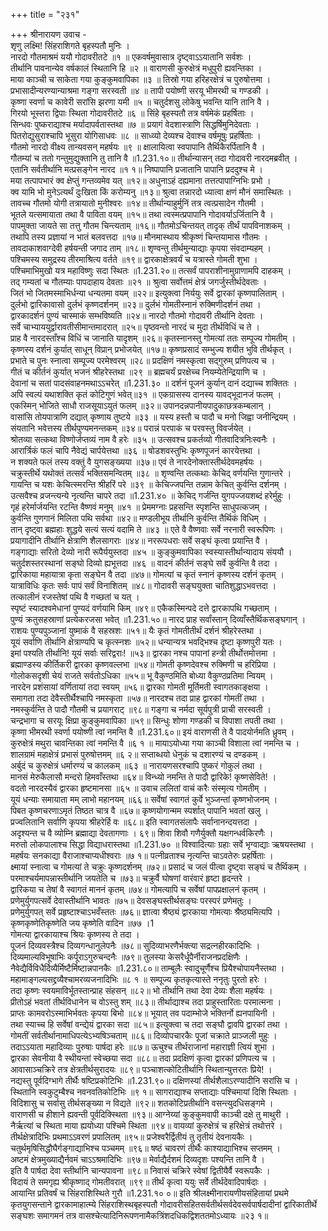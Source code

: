 +++
title = "२३१"

+++
श्रीनारायण उवाच -  
शृणु लक्ष्मि! सिंहराशिगते बृहस्पतौ मुनिः ।  
नारदो गौतमाश्रमं ययौ गोदावरीतटे ॥१ ॥
एकवर्षमुवासात्र दृष्ट्वाऽऽयातानि सर्वशः ।  
तीर्थानि पावनान्येव वर्षकालं स्थितानि हि ॥२ ॥
वाराणसी कुरुक्षेत्रं मधुपुरी ह्यवन्तिका ।  
माया काञ्ची च साकेता गया कुङ्कुमवापिका ॥३ ॥
तिस्रो गया हरिहरक्षेत्रं च पुरुषोत्तमा ।  
प्रभासादीन्यरण्यान्याश्रमा गङ्गा सरस्वती ॥४ ॥
तापी पयोष्णी सरयू भीमरथी च गण्डकी ।  
कृष्णा स्वर्णा च कावेरी सरांसि झरणा यमी ॥५ ॥
चतुर्दशसु लोकेषु भवन्ति यानि तानि वै ।  
गिरयो भूस्तरा द्विपाः स्थिता गोदावरीतटे ॥६ ॥
सिंहे बृहस्पतौ तत्र वर्षमेकं प्रहर्षिताः ।  
सिन्धवः पुष्कराद्याश्च मर्यादापर्वतास्तथा ॥७ ॥
प्रयागं वेदशास्त्राणि सिद्धर्षिमुनिदेवताः ।  
पितरोद्युसुराश्चापि भूसुरा योगिसाधवः ॥८ ॥
साध्व्यो देव्यश्च देवाश्च वर्षमूषुः प्रहर्षिताः ।  
गौतमो नारदो वीक्ष्य तान्यवसन् महर्षयः ॥९ ॥
क्षालायित्वा स्वपापानि तैर्थिकैरर्पितानि वै ।  
गौतम्यां च ततो गन्तुमुद्युक्तानि तु तानि वै ॥1.231.१०॥
तीर्थान्यासन् तदा गोदावरी नारदमब्रवीत् ।  
एतानि सर्वतीर्थानि मत्प्रसङ्गेन नारद ॥१ १॥
निष्पापानि प्रजातानि पापानि प्रददुश्च मे ।  
मया तत्पापभारं क्व क्षेप्तुं गन्तव्यमेव यत् ॥१२॥
अधुनाऽहं दह्यमाना तत्तत्पापाग्निभिः प्रभो ।  
क्व यामि भो मुनेऽत्यर्थं दुःखिता किं करोम्यनु ॥१३॥
श्रुत्वा तन्नारदो ध्यात्वा क्षणं मौनं समास्थितः ।  
तावच्च गौतमो योगी तत्रायातो मुनीश्वरः ॥१४॥
तीर्थान्याहुर्मुनिं तत्र त्वत्प्रसादेन गौतमी ।  
भूतले यत्समायाता तथा वै पाविता वयम् ॥१५॥
तथा त्वस्मत्प्रपापानि गोदावर्याऽर्जितानि वै ।  
पापमुक्ता जायते सा तत्तु गौतम चिन्त्यताम् ॥१६॥
गौतमोऽचिन्तयत् तादृक् तीर्थं पापविनाशकम् ।  
तथापि तस्य प्रज्ञायां न भातं बलवत्तदा ॥१७॥
मौनमास्थाय श्रीकृष्णं चिन्तयामास गौतमः ।  
तावदाकाशवाग्देवी हर्षयन्ती जगाद ताम् ॥१८॥
शृण्वन्तु तीर्थमुन्याद्याः कृपया संवदाम्यहम् ।  
पश्चिमस्य समुद्रस्य तीरमाश्रित्य वर्तते ॥१९॥
द्वारकाक्षेत्रवर्यं च यत्रास्ते गोमती शुभा ।  
पश्चिमाभिमुखो यत्र महाविष्णुः सदा स्थितः ॥1.231.२०॥
तत्सर्वं पापराशीनामुग्राणामपि दाहकम् ।  
तद् गम्यतां च गौतम्याः पापदाहाय देवताः ॥२१ ॥
श्रुत्वा सर्वोत्तमं क्षेत्रं जगर्जुस्तीर्थदेवताः ।  
जितं भो जितमस्माभिर्धन्या धन्यतमा वयम् ॥२२॥
इत्युक्त्वा निर्ययुः सर्वे द्वारकां कृष्णपालिताम् ।  
दुर्लभो द्वारिकावासो दुर्लभं कृष्णदर्शनम् ॥२३॥
दुर्लभं गोमतीस्नानं रुक्मिणीदर्शनं तथा ।  
द्वारकादर्शनं पुण्यं चास्माकं सम्भविष्यति ॥२४॥
नारदो गौतमो गोदावरी तीर्थानि देवताः ।  
सर्वे चाभ्याययुर्द्वारावतीसीमान्तमादरात् ॥२५॥
पृष्ठवन्तो नारदं च मुदा तीर्थविधिं च ते ।  
प्राह वै नारदस्ताँश्च विधिं च जानाति यादृशम् ॥२६॥
कृतस्नानस्तु गोमत्यां ततः सम्पूज्य गोमतीम् ।  
कृष्णस्य दर्शनं कुर्यात् साधून् विप्रान् प्रभोजयेत् ॥१७॥
कृष्णप्रसादं सम्भुज्य शयीत भुवि तीर्थकृत् ।  
प्रभाते च पुनः स्नात्वा सम्पूज्य परमेश्वरम् ॥२८॥
प्रदक्षिणं नमस्कृत्वा सद्गुरुम् प्रणिपत्य च ।  
गीतं च कीर्तनं कुर्यात् भजनं श्रीहरेस्तथा ॥२९ ॥
ब्रह्मचर्यं प्ररक्षेच्च नियम्येतेन्द्रियाणि च ।  
देवानां च सतां पादसंवाहनमथाऽऽचरेत् ॥1.231.३० ॥
दर्शनं पूजनं कुर्यान् दानं दद्याच्च शक्तितः ।  
अपि स्वल्पं यथाशक्ति कृतं कोटिगुणं भवेत्॥३१ ॥
एकग्रासस्य दानस्य यावद्भूदानजं फलम् ।  
एकस्मिन् भोजिते साधौ राजसूयाऽयुतं फलम् ॥३२॥
उपानदन्नपानीयपादुकाछत्रकम्बलान् ।  
वासांसि तोयपात्राणि दद्यात् कृष्णाय तुष्टये ॥३३ ॥
यस्य हस्तौ च पादौ च मनो जिह्वा जनीन्द्रियम् ।  
संयतानि भवेत्तस्य तीर्थपुण्यमनन्तकम् ॥३४॥
परान्नं परपाकं च परवस्तु विवर्जयेत् ।  
श्रोतव्या सत्कथा विष्णोर्जप्तव्यं नाम वै हरेः ॥३५ ॥
उत्सवश्च प्रकर्तव्यो गीतवादित्रनिःस्वनैः ।  
आरार्त्रिकं फलं चापि नैवेद्यं चार्पयेत्तथा ॥३६ ॥
षोडशवस्तुभिः कृष्णपूजनं कारयेत्तथा ।  
न शक्यते फलं तस्य वक्तुं वै युगसङ्ख्यया ॥३७॥
एवं ते नारदेनोक्तास्तीर्थदेवमहर्षयः ।  
चक्रुस्तीर्थे यथोक्तं तत्सर्वं भक्तिसमन्वितम् ॥३८ ॥
शृण्वन्ति तत्कथाः केचिद् वर्णयन्ति गुणान्तरे ।  
गायन्ति च यशः केचित्स्मरन्ति श्रीहरिं परे ॥३९ ॥
केचिज्जपन्ति तन्नाम केचित् कुर्वन्ति दर्शनम् ।  
उत्सवैश्च व्रजन्त्यन्ये नृत्यन्ति चापरे तदा ॥1.231.४० ॥
केचिद् गर्जन्ति युगपज्जयशब्दं हरेर्मुहुः ।  
गृहं हरेर्मार्जयन्ति रटन्ति वैष्णवं मनुम् ॥४१ ॥
प्रेममग्नाः प्रहसन्ति स्पृशन्ति साधुपत्कजम् ।  
कुर्वन्ति गुणगानं मिलिता पथि सर्वथा ॥४२॥
मण्डलीभूय तीर्थानि कुर्वन्ति तैर्थिकं विधिम् ।  
तान् दृष्ट्वा ब्रह्महाः शुद्धये सत्यं सत्यं वदामि ते ॥४३ ॥
एते वै वैष्णवाः सर्वे नरनारी स्वरूपिणः ।  
प्रयागादीनि तीर्थानि क्षेत्राणि शैलसागराः ॥४४॥
नररूपधराः सर्वे सङ्घं कृत्वा प्रयान्ति वै ।  
गङ्गाद्याः सरितो देव्यो नारी रूपैर्ययुस्तदा ॥४५ ॥
कुङ्कुमवापिका स्वस्यास्तीर्थान्यादाय संययौ ।  
चतुर्दशस्तरस्थानां सङ्घो दिव्यो ह्यभूत्तदा ॥४६ ॥
वादनं कीर्तनं सङ्घे सर्वे कुर्वन्ति वै तदा ।  
द्वारिकाया महायात्रा कृता सङ्घेन वै तदा ॥४७॥
गोमत्यां च कृतं स्नानं कृष्णस्य दर्शनं कृतम् ।  
यात्राविधिः कृतः सर्वः पापं सर्वं विनाशितम् ॥४८॥
गोदावरी सङ्घयुक्ता चातिशुद्धाऽभवत्तदा ।  
तत्कालीनं रजस्तेषां पथि वै गच्छतां च यत् ।  
स्पृष्टं स्यादश्वमेधानां पुण्यदं वर्णयामि किम् ॥४९॥
एकैकस्मिन्पदे दत्ते द्वारकापथि गच्छताम् ।  
पुण्यं क्रतुसहस्राणां प्रत्येकरजसा भवेत् ॥1.231.५०॥
नारद प्राह सर्वांस्तान् दिव्याँस्तैर्थिकसङ्घगान् ।  
राशयः पुण्यपुञ्जानां युष्माकं वै सहस्रशः ॥५१॥
यैः कृतं गोमतीतीर्थं दर्शनं श्रीहरेस्तथा ।  
यूयं सर्वाणि तीर्थानि क्षेत्राण्यपि च कृत्स्नशः ॥५२॥
धन्यान्यत्र भवद्भिश्च दृष्टा कृष्णपुरी यतः ।  
इमां पश्यति तीर्थानि! यूयं सर्वाः सरिद्वराः! ॥५३॥
द्वारका नश्च पापानां हन्त्री तीर्थोत्तमोत्तमा ।  
ब्रह्माण्डस्य कीर्तिकरी द्वारका कृष्णवल्लभा ॥५४॥
गोमती कृष्णदेवश्च रुक्मिणी च हरिप्रिया ।  
गोलोकसदृशी चेयं राजते सर्वतोऽधिका ॥५५॥
भू वैकुण्ठमिति बोध्या वैकुण्ठप्रतिमा न्वियम् ।  
नारदेन प्रशंसायां वर्णितायां तदा स्वयम् ॥५६॥
द्वारका गोमती मूर्तिमती स्वागतकाङ्क्षया ।  
समागता तदा देवैस्तीर्थैश्चापि नमस्कृता ॥५७॥
नारदश्च तदा प्राह द्वारकां गोमतीं तथा ।  
नमस्कुर्वन्ति ते पादौ गौतमी च प्रयागराट् ॥९८॥
गङ्गा च नर्मदा सूर्यपुत्री प्राची सरस्वती ।  
चन्द्रभागा च सरयूः क्षिप्रा कुङ्कुमवापिका ॥५९॥
सिन्धुः शोणा गण्डकी च विपाशा तपती तथा ।  
कृष्णा भीमरथी स्वर्णा पयोष्णी त्वां नमन्ति वै ॥1.231.६०॥
इयं वाराणसी ते वै पादयोर्नमति ध्रुवम् ।  
कुरुक्षेत्रं मथुरा चावन्तिका त्वां नमन्ति वै ॥६ १ ॥
मायाऽयोध्या गया काञ्ची विशाला त्वां नमन्ति च ।  
शालग्रामं महाक्षेत्रं प्रभासं पुरुषोत्तमम् ॥६ २॥
सप्ताब्धयो धेनुकं च दशारण्यं च दण्डकम् ।  
अर्बुदं च कुरुक्षेत्रं धर्मारण्यं च कालकम् ॥६३ ॥
नारायणसरश्चापि पुष्करं गोकुलं तथा ।  
मानसं मेरुकैलासौ मन्दरो हिमवाँस्तथा ॥६४॥
विन्ध्यो नमन्ति ते पादौ द्वारिके! कृष्णसेविते! ।  
वदतो नारदस्यैवं द्वारका हृष्टमानसा ॥६५ ॥
उवाच ललितां वाचं करैः संस्मृत्य गोमतीम् ।  
यूयं धन्याः समायाता मम् लाभो महानयम् ॥६६॥
सर्वेषां स्वागतं कुर्वे भुञ्जन्तां कृष्णभोजनम् ।  
पिबत कृष्णचरणाऽमृतं तिष्ठत चात्र वै ॥६७॥
कृष्णयोगान्मम स्पर्शात् पापानि भवतां खलु ।  
प्रज्वलितानि सर्वाणि कृपया श्रीहरेर्हि वः ॥६८॥
इति स्वागतसंलापैः सर्वानानन्दयत्तदा ।  
अदृश्यन्त च वै व्योम्नि ब्रह्माद्या देवतागणाः । ६९॥
शिवा शिवौ गणैर्युक्तौ यक्षगन्धर्वकिरणैः ।  
मरुतो लोकपालाश्च सिद्धा विद्याधरास्तथा ॥1.231.७० ॥
विश्वादित्याः ग्रहाः सर्वे भृग्वाद्याः ऋषयस्तथा ।  
महर्षयः सनकाद्या वैराजाश्चाप्यधीश्वराः ॥७ १॥
पत्नीव्रताश्च नृत्यन्ति चाऽवतेरुः प्रहर्षिताः ।  
क्ष्मायां स्नात्वा च गोमत्यां ते चक्रुः कृष्णदर्शनम् ॥७२॥
प्रसादं च जलं पीत्वा दृष्ट्वा सङ्घं च तैर्थिकम् ।  
परमाश्चर्यमापन्नास्तीर्थानि जयतेति च ॥७३॥
चक्रुर्वै घोषणां वारंवारं हृष्टा हृदन्तरे ।  
द्वारिकया च तेषां वै स्वागतं माननं कृतम् ॥७४॥
गोमत्यापि च सर्वेषां पापप्रक्षालनं कृतम् ।  
प्रणेमुर्युगपत्सर्वे देवास्तीर्थानि भावतः ॥७५॥
देवसङ्घस्तीर्थसङ्घः परस्परं प्रणेमतुः ।  
प्रणेमुर्युगपत् सर्वे प्रहृष्टाश्चाऽभवँस्ततः ॥७६॥
ज्ञात्वा श्रैष्ठ्यं द्वारकाया गोमत्याः श्रैष्ठ्यमित्यपि ।  
कृष्णकृष्णेतिकृष्णेति जय कृष्णेति वादिन ॥७७ ।1  
गोमत्या द्वारकायाश्च श्रियः कृष्णस्य ते तदा ।  
पूजनं दिव्यवस्त्रैश्च दिव्यगन्धानुलेपनैः ॥७८॥
सुदिव्याभरणैर्भक्त्या सद्रत्नहीरकादिभिः ।  
दिव्यमाल्यविभूषाभिः कर्पूराऽगुरुचन्दनैः ॥७९॥
तुलस्या केसरैर्धूपैर्नीराजनप्रदक्षिणैः ।  
नैवेद्यैर्विविधैर्दिव्यैर्मिष्टैर्मिष्टान्नपानकैः ॥1.231.८०॥
ताम्बूलैः स्वादुचूर्णैश्च प्रियैश्चोपायनैस्तथा ।  
महामाङ्गल्यसद्द्रव्यैश्चामरव्यजनादिभिः ॥८ १ ॥
सम्पूज्य कृतकृत्यास्ते ननृतुः पुरतो हरेः ।  
तदा कृष्णः स्वयमाविर्भूतस्तान्प्राह संहसन् ॥८२॥
भो तीर्थानि तथा देवा देव्यः शैला महर्षयः ।  
प्रीतोऽहं भवतां तीर्थविधानेन च वोऽस्तु शम् ॥८३॥
तीर्थाद्याश्च तदा प्राहुस्तारिताः परमात्मना ।  
प्राप्तः कामवरोऽस्माभिर्भवतः कृपया बिभो ॥८४॥
भूयात् तव पदाम्भोजे भक्तिर्नो ह्यनपायिनी ।  
तथा स्याच्च हि सर्वेषां वन्द्येयं द्वारका सदा ॥८५॥
इत्युक्त्वा च तदा सङ्घौ द्वावपि द्वारकां तथा ।  
गोमतीं सर्वतीर्थानामाधिपत्येऽभ्यषिञ्चताम् ॥८६॥
दिव्योपचारकैः पूजां चक्राते प्राञ्जली मुहुः ।  
तदाऽऽयाता महादिव्याः पुरुषाः पार्षदा हरेः ॥८७॥
ऊचुश्च तीर्थराजानां महाराज्ञी त्वियं शुभा ।  
द्वारका सेवनीया वै स्थीयन्तां स्वेच्छया सदा ॥८८॥
तदा प्रदक्षिणं कृत्वा द्वारकां प्रणिपत्य च ।  
आवासाञ्चक्रिरे तत्र क्षेत्रतीर्थसुरादयः ॥८९॥
पञ्चाशत्कोटितीर्थानि स्थितान्युत्तरतः प्रिये! ।  
नद्यस्तु पूर्वदिग्भागे तीर्थैः षष्टिप्रकोटिभिः ॥1.231.९०॥
दक्षिणस्यां तीर्थशैलाऽरण्यादीनि सरांसि च ।  
स्थितानि स्वकुटुम्बैश्च नवनवतिकोटिभिः ॥९ १॥
सागराद्याश्च सप्ताद्याः पश्चिमायां दिशि स्थिताः ।  
विदिशासु च सर्वासु तीर्थसङ्ख्या न विद्यते ॥९२॥
शतकोटिप्रतीर्थानि वसन्त्युदधिसङ्गमे ।  
वाराणसी च हीशाने ह्यवन्ती पूर्वदिक्स्थिता ॥९३॥
आग्नेय्यां कुङ्कुमवापी काञ्ची दक्षे तु माथुरी ।  
नैर्ऋत्यां च स्थिता माया ह्ययोध्या पश्चिमे स्थिता ॥९४॥
वायव्यां कुरुक्षेत्रं च हरिक्षेत्रं तथोत्तरे ।  
तीर्थक्षेत्रादिभिः प्रथमाऽऽवरणं प्रपालितम् ॥९५॥
प्रजेश्वरैर्द्वितीयं तु तृतीयं देवनायकैः ।  
चतुर्थमृषिसिद्धौघैर्गङ्गाद्याभिश्च पञ्चमम् ॥९६॥
षष्ठं चावरणं तीर्थैः काश्याद्याभिश्च सप्तमम् ।  
अष्टमं क्षेत्रमुख्याद्यैर्नवमं चाऽऽश्रमादिभिः ॥९७॥
मेर्वाद्यैर्दशमं दिव्यदृशः पश्यन्ति तानि वै ।  
इति वै पार्षदा देवा स्तीर्थानि चान्यपावना ॥९८॥
निवासं चक्रिरे स्वेषां द्वितीयैर्वै स्वरूपकैः ।  
विदायं ते समगृह्य श्रीकृष्णाद् गोमतीवरात् ॥९९॥
तीर्थं कृत्वा ययुः सर्वे तीर्थदेवादिपार्षदाः ।  
आयान्ति प्रतिवर्षं च सिंहराशिस्थिते गुरौ ॥1.231.१० ०॥
इति श्रीलक्ष्मीनारायणीयसंहितायां प्रथमे कृतयुगसन्ताने द्वारकामाहात्म्ये सिंहराशिस्थबृहस्पतौ गोदावरीसहितसर्वतीर्थसर्वदेवसर्वपार्षदादीनां द्वारिकातीर्थे सङ्घशः समागमनं तत्र वासश्चेत्यादिनिरूपणनामैकत्रिंशदधिकद्विशततमोऽध्यायः ॥२३ १॥
    
